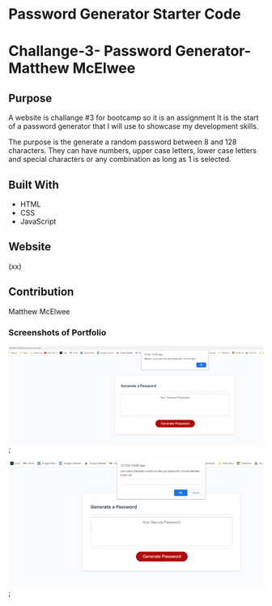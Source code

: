 # Password Generator Starter Code


# Challange-3- Password Generator-Matthew McElwee

## Purpose
A website is challange #3 for bootcamp so it is an assignment
It is the start of a password generator that I will use to showcase my development skills.

The purpose is the generate a random password between 8 and 128 characters.  They can have numbers, upper case letters, lower case letters and special characters or any combination as long as 1 is selected.


## Built With
* HTML
* CSS
* JavaScript


## Website


(xx)

## Contribution
Matthew McElwee


### Screenshots of Portfolio
 ![Password Generator #1](Develop\images\PW-Generator-1.png "Image #1");

 ![Password Generator #1](Develop\images\PW-Generator-2.png  "Image #2");


